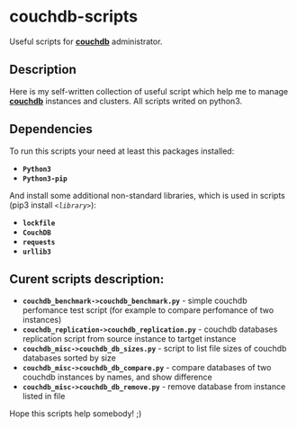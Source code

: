 # couchdb-scripts
Useful scripts for **[couchdb](http://couchdb.apache.org)** administrator.

## Description
Here is my self-written collection of useful script which help me to manage **[couchdb](http://couchdb.apache.org)** instances and clusters. All scripts writed on python3. 

## Dependencies

To run this scripts your need at least this packages installed:

- **`Python3`**
- **`Python3-pip`**

And install some additional non-standard libraries, which is used in scripts (pip3 install *`<library>`*): 

- **`lockfile`**
- **`CouchDB`**
- **`requests`**
- **`urllib3`**

## Curent scripts description:

- **`couchdb_benchmark->couchdb_benchmark.py`** - simple couchdb perfomance test script (for example to compare perfomance of two instances)
- **`couchdb_replication->couchdb_replication.py`** - couchdb databases replication script from source instance to tartget instance
- **`couchdb_misc->couchdb_db_sizes.py`** - script to list file sizes of couchdb databases sorted by size 
- **`couchdb_misc->couchdb_db_compare.py`** - compare databases of two couchdb instances by names, and show difference
- **`couchdb_misc->couchdb_db_remove.py`** - remove database from instance listed in file

Hope this scripts help somebody! ;)
